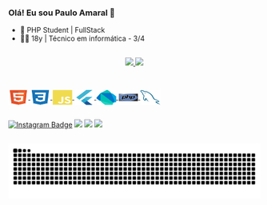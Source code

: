 ### Olá! Eu sou Paulo Amaral 👋

- 🔭 PHP Student | FullStack 
- 👨‍💻 18y | Técnico em informática - 3/4

##

<div align="center">
  <a href="https://github.com/ppauloces">
  <img height="180em" src="https://github-readme-stats.vercel.app/api?username=ppauloces&show_icons=true&theme=dracula&include_all_commits=true&count_private=true"/>
  <img height="180em" src="https://github-readme-stats.vercel.app/api/top-langs/?username=ppauloces&layout=compact&langs_count=7&theme=dracula"/>
</div>
  
  ##
  
<div style="display: inline_block"><br>
  <img align="center" alt="Paulo-HTML" height="30" width="40" src="https://raw.githubusercontent.com/devicons/devicon/master/icons/html5/html5-original.svg">
  <img align="center" alt="Paulo-CSS" height="30" width="40" src="https://raw.githubusercontent.com/devicons/devicon/master/icons/css3/css3-plain.svg">
  <img align="center" alt="Paulo-JS" height="30" width="40" src="https://raw.githubusercontent.com/devicons/devicon/master/icons/javascript/javascript-plain.svg">
  <img align="center" alt="Paulo-Flutter" height="30" width="40" src="https://raw.githubusercontent.com/devicons/devicon/master/icons/flutter/flutter-original.svg">
  <img align="center" alt="Paulo-Dart" height="30" width="40" src="https://raw.githubusercontent.com/devicons/devicon/master/icons/dart/dart-original.svg">
  <img align="center" alt="Paulo-PHP" height="30" width="40" src="https://raw.githubusercontent.com/devicons/devicon/master/icons/php/php-original.svg">
  <img align="center" alt="Paulo-MySQL" height="30" width="40" src="https://raw.githubusercontent.com/devicons/devicon/master/icons/mysql/mysql-original.svg">
</div>

  ##

<div> 
  
  [![Instagram Badge](https://img.shields.io/badge/@ppauloces-E4405F?style=for-the-badge&logo=instagram&logoColor=white)](https://www.instagram.com/ppauloces/)
  <a href = "mailto:ppauloces27@gmail.com"><img src="https://img.shields.io/badge/-Gmail-%23333?style=for-the-badge&logo=gmail&logoColor=white" target="_blank"></a>
  <a href="https://www.linkedin.com/in/ppauloces" target="_blank"><img src="https://img.shields.io/badge/-LinkedIn-%230077B5?style=for-the-badge&logo=linkedin&logoColor=white" target="_blank"></a> 
  <a href = "https://open.spotify.com/user/yjamfcscvh72bhcjye7nk4fur?si=CxmrdmW6T42nURJuHtFzrQ&utm_source=copy-link"><img src="https://img.shields.io/badge/Spotify-1ED760?&style=for-the-badge&logo=spotify&logoColor=white" target="_blank"></a>
 ## 
  ![Snake animation](https://github.com/ppauloces/ppauloces/blob/output/github-contribution-grid-snake.svg)
 
</div>
 

  
